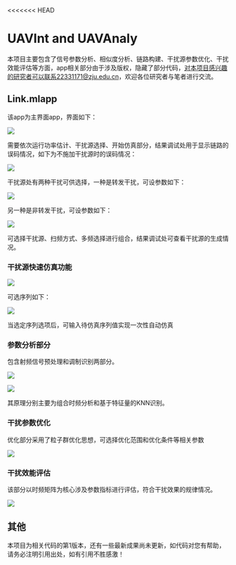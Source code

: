 <<<<<<< HEAD
# UAVInt and UAVAnaly
本项目主要包含了信号参数分析、相似度分析、链路构建、干扰源参数优化、干扰效能评估等方面，app相关部分由于涉及版权，隐藏了部分代码，对本项目感兴趣的研究者可以联系22331171@zju.edu.cn，欢迎各位研究者与笔者进行交流。

## Link.mlapp

该app为主界面app，界面如下：

![](D:\原E盘\无人机电磁环境效应\25_01阶段总结3\25_07_08_SimulinkProj\123\Img\1.png)

需要依次运行功率估计、干扰源选择、开始仿真部分，结果调试处用于显示链路的误码情况，如下为不施加干扰源时的误码情况：

![](D:\原E盘\无人机电磁环境效应\25_01阶段总结3\25_07_08_SimulinkProj\123\Img\3.png)

干扰源处有两种干扰可供选择，一种是转发干扰，可设参数如下：

![](D:\原E盘\无人机电磁环境效应\25_01阶段总结3\25_07_08_SimulinkProj\123\Img\2.png)

另一种是非转发干扰，可设参数如下：

![](D:\原E盘\无人机电磁环境效应\25_01阶段总结3\25_07_08_SimulinkProj\123\Img\4.png)

可选择干扰源、扫频方式、多频选择进行组合，结果调试处可查看干扰源的生成情况。

### 干扰源快速仿真功能

![](D:\原E盘\无人机电磁环境效应\25_01阶段总结3\25_07_08_SimulinkProj\123\Img\5.png)

可选序列如下：

![](D:\原E盘\无人机电磁环境效应\25_01阶段总结3\25_07_08_SimulinkProj\123\Img\6.png)

当选定序列选项后，可输入待仿真序列值实现一次性自动仿真

### 参数分析部分

包含射频信号预处理和调制识别两部分。

![](D:\原E盘\无人机电磁环境效应\25_01阶段总结3\25_07_08_SimulinkProj\123\Img\7.png)

![](D:\原E盘\无人机电磁环境效应\25_01阶段总结3\25_07_08_SimulinkProj\123\Img\8.png)

其原理分别主要为组合时频分析和基于特征量的KNN识别。

### 干扰参数优化

优化部分采用了粒子群优化思想，可选择优化范围和优化条件等相关参数

![](D:\原E盘\无人机电磁环境效应\25_01阶段总结3\25_07_08_SimulinkProj\123\Img\9.png)

### 干扰效能评估

该部分以时频矩阵为核心涉及参数指标进行评估，符合干扰效果的规律情况。

![](D:\原E盘\无人机电磁环境效应\25_01阶段总结3\25_07_08_SimulinkProj\123\Img\10.png)

## 其他

本项目为相关代码的第1版本，还有一些最新成果尚未更新，如代码对您有帮助，请务必注明引用出处，如有引用不胜感激！


